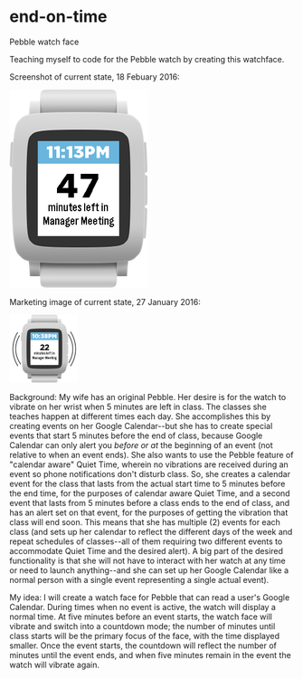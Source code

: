 # end-on-time
Pebble watch face

Teaching myself to code for the Pebble watch by creating this watchface.

Screenshot of current state, 18 Febuary 2016:

![screenshot](https://raw.githubusercontent.com/hipsmart/end-on-time/master/docs/eot_dev_2016-02-18.png)

Marketing image of current state, 27 January 2016:

![screenshot](https://raw.githubusercontent.com/hipsmart/end-on-time/master/docs/eot_pebble-time-white.png)

Background:
My wife has an original Pebble. Her desire is for the watch to vibrate on her wrist when 5 minutes are left in class. The classes she teaches happen at different times each day. She accomplishes this by creating events on her Google Calendar--but she has to create special events that start 5 minutes before the end of class, because Google Calendar can only alert you *before or at* the beginning of an event (not relative to when an event ends). She also wants to use the Pebble feature of "calendar aware" Quiet Time, wherein no vibrations are received during an event so phone notifications don't disturb class. So, she creates a calendar event for the class that lasts from the actual start time to 5 minutes before the end time, for the purposes of calendar aware Quiet Time, and a second event that lasts from 5 minutes before a class ends to the end of class, and has an alert set on that event, for the purposes of getting the vibration that class will end soon. This means that she has multiple (2) events for each class (and sets up her calendar to reflect the different days of the week and repeat schedules of classes--all of them requiring two different events to accommodate Quiet Time and the desired alert). A big part of the desired functionality is that she will not have to interact with her watch at any time or need to launch anything--and she can set up her Google Calendar like a normal person with a single event representing a single actual event).

My idea:
I will create a watch face for Pebble that can read a user's Google Calendar. During times when no event is active, the watch will display a normal time. At five minutes before an event starts, the watch face will vibrate and switch into a countdown mode; the number of minutes until class starts will be the primary focus of the face, with the time displayed smaller. Once the event starts, the countdown will reflect the number of minutes until the event ends, and when five minutes remain in the event the watch will vibrate again.
